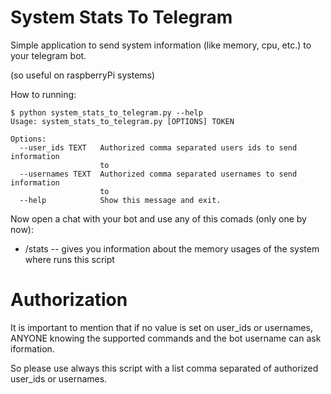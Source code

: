 # System Stats To Telegram
Simple application to send system information (like memory, cpu, etc.) to your telegram bot. 

(so useful on raspberryPi systems)

How to running:
```
$ python system_stats_to_telegram.py --help
Usage: system_stats_to_telegram.py [OPTIONS] TOKEN

Options:
  --user_ids TEXT   Authorized comma separated users ids to send information
                    to
  --usernames TEXT  Authorized comma separated usernames to send information
                    to
  --help            Show this message and exit.
```

Now open a chat with your bot and use any of this comads (only one by now):
* /stats -- gives you information about the memory usages of the system where runs this script

# Authorization
It is important to mention that if no value is set on user_ids or usernames, ANYONE knowing the supported commands and the bot username can ask iformation.

So please use always this script with a list comma separated of authorized user_ids or usernames.

